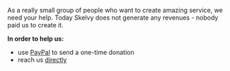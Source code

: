 As a really small group of people who want to create amazing service, we need your help. Today Skelvy does not generate any revenues - nobody paid us to create it.

**In order to help us:**

*   use [PayPal](https://www.paypal.me/rafalschmidt97) to send a one-time donation
*   reach us [directly](https://skelvy.com/about/contact/)